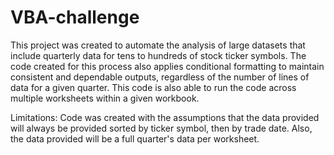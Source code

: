 # VBA-challenge

This project was created to automate the analysis of large datasets that include quarterly data for tens to hundreds of stock ticker symbols.  The code created for this process also applies conditional formatting to maintain consistent and dependable outputs, regardless of the number of lines of data for a given quarter.  This code is also able to run the code across multiple worksheets within a given workbook.

Limitations: Code was created with the assumptions that the data provided will always be provided sorted by ticker symbol, then by trade date. Also, the data provided will be a full quarter's data per worksheet.
